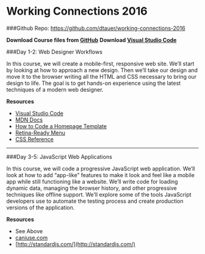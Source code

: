 # Working Connections 2016

###Github Repo: https://github.com/dtauer/working-connections-2016

**Download Course files from [GitHub](https://github.com/dtauer/working-connections-2016/archive/master.zip)**
**Download [Visual Studio Code](https://code.visualstudio.com)**

###Day 1-2: Web Designer Workflows

In this course, we will create a mobile-first, responsive web site. We’ll start by looking at how to approach a new design. Then we’ll take our design and move it to the browser writing all the HTML and CSS necessary to bring our design to life. The goal is to get hands-on experience using the latest techniques of a modern web designer.

**Resources**
- [Visual Studio Code](https://code.visualstudio.com)
- [MDN Docs](https://developer.mozilla.org/en-US/docs/Web)
- [How to Code a Homepage Template](http://medialoot.com/blog/how-to-code-a-homepage-template-with-html5-and-css3/)
- [Retina-Ready Menu](http://tympanus.net/codrops/2013/05/08/responsive-retina-ready-menu/)
- [CSS Reference](http://tympanus.net/codrops/css_reference/)

---

###Day 3-5: JavaScript Web Applications

In this course, we will code a progressive JavaScript web application. We’ll look at how to add “app-like” features to make it look and feel like a mobile app while still functioning like a website. We’ll write code for loading dynamic data, managing the browser history, and other progressive techniques like offline support. We’ll explore some of the tools JavaScript developers use to automate the testing process and create production versions of the application.

**Resources**
- See Above
- [caniuse.com](http://caniuse.com/)
- [http://standardjs.com/](http://standardjs.com/)
